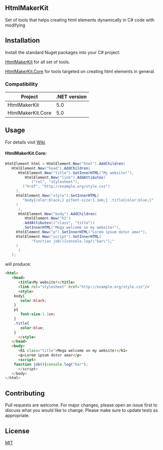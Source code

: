 ## HtmlMakerKit

Set of tools that helps creating html elements dynamically in C# code with modifying

## Installation  

Install the standard Nuget packages into your C# project:

[HtmlMakerKit](https://www.nuget.org/packages/HtmlMakerKit) for all set of tools.

[HtmlMakerKit.Core](https://www.nuget.org/packages/HtmlMakerKit.Core) for tools targeted on creating html elements in general.

### Compatibility

| Project | .NET version |
|--|--|
| HtmlMakerKit | 5.0 |
| HtmlMakerKit.Core | 5.0 |


## Usage

For details visit [Wiki](https://github.com/BartoszKopec/HtmlMakerKit/wiki/Gettings-started)

#### HtmlMakerKit.Core:
```c#
HtmlElement html = HtmlElement.New("html").AddChildren(
   HtmlElement.New("head").AddChildren(
      HtmlElement.New("title").SetInnerHTML("My website!"),
         HtmlElement.New("link").AddAttibutes(
            ("rel", "stylesheet"),
	    ("href", "http://example.org/style.css")
	 ),
	 HtmlElement.New("style").SetInnerHTML(
	    "body{color:black;} p{font-size:1.1em;} .title{color:blue;}"
	 )
      ),
      HtmlElement.New("body").AddChildren(
         HtmlElement.New("h1")
	    .AddAttibutes(("class", "title"))
	    .SetInnerHTML("Mega welcome on my website!"),
	 HtmlElement.New("p").SetInnerHTML("Lorem ipsum dotor amar"),
	 HtmlElement.New("script").SetInnerHTML(
            "function job(){console.log(\"bar\");"
	 )
      )
   );
```
will produce:
```html
<html>
   <head>
      <title>My website!</title>
      <link rel="stylesheet" href="http://example.org/style.css"/>
      <style>
	body{
	   color:black;
	} 
	p{
	   font-size:1.1em;
	} 
	.title{
	   color:blue;
	}			
      </style>
   </head>
   <body>
      <h1 class="title">Mega welcome on my website!</h1>
      <p>Lorem ipsum dotor amar</p>
      <script>
	function job(){console.log("bar");
      </script>
   </body>
</html>
```

## Contributing

Pull requests are welcome. For major changes, please open an issue first to discuss what you would like to change.
Please make sure to update tests as appropriate.

## License

[MIT](https://github.com/BartoszKopec/HtmlMakerKit/blob/main/LICENSE)

